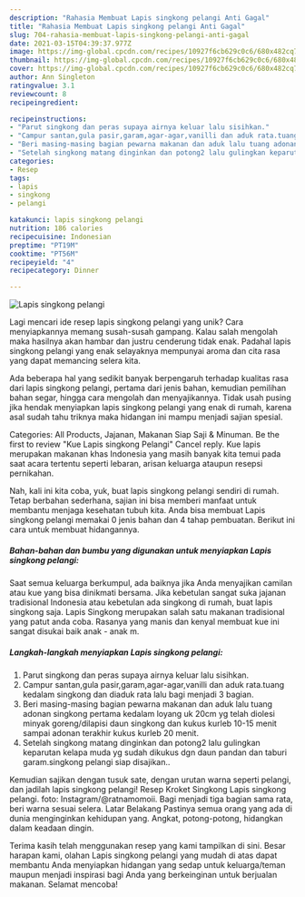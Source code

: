 ```yaml
---
description: "Rahasia Membuat Lapis singkong pelangi Anti Gagal"
title: "Rahasia Membuat Lapis singkong pelangi Anti Gagal"
slug: 704-rahasia-membuat-lapis-singkong-pelangi-anti-gagal
date: 2021-03-15T04:39:37.977Z
image: https://img-global.cpcdn.com/recipes/10927f6cb629c0c6/680x482cq70/lapis-singkong-pelangi-foto-resep-utama.jpg
thumbnail: https://img-global.cpcdn.com/recipes/10927f6cb629c0c6/680x482cq70/lapis-singkong-pelangi-foto-resep-utama.jpg
cover: https://img-global.cpcdn.com/recipes/10927f6cb629c0c6/680x482cq70/lapis-singkong-pelangi-foto-resep-utama.jpg
author: Ann Singleton
ratingvalue: 3.1
reviewcount: 8
recipeingredient:

recipeinstructions:
- "Parut singkong dan peras supaya airnya keluar lalu sisihkan."
- "Campur santan,gula pasir,garam,agar-agar,vanilli dan aduk rata.tuang kedalam singkong dan diaduk rata lalu bagi menjadi 3 bagian."
- "Beri masing-masing bagian pewarna makanan dan aduk lalu tuang adonan singkong pertama kedalam loyang uk 20cm yg telah diolesi minyak goreng/dilapisi daun singkong dan kukus kurleb 10-15 menit sampai adonan terakhir kukus kurleb 20 menit."
- "Setelah singkong matang dinginkan dan potong2 lalu gulingkan keparutan kelapa muda yg sudah dikukus dgn daun pandan dan taburi garam.singkong pelangi siap disajikan.."
categories:
- Resep
tags:
- lapis
- singkong
- pelangi

katakunci: lapis singkong pelangi 
nutrition: 186 calories
recipecuisine: Indonesian
preptime: "PT19M"
cooktime: "PT56M"
recipeyield: "4"
recipecategory: Dinner

---
```



![Lapis singkong pelangi](https://img-global.cpcdn.com/recipes/10927f6cb629c0c6/680x482cq70/lapis-singkong-pelangi-foto-resep-utama.jpg)

Lagi mencari ide resep lapis singkong pelangi yang unik? Cara menyiapkannya memang susah-susah gampang. Kalau salah mengolah maka hasilnya akan hambar dan justru cenderung tidak enak. Padahal lapis singkong pelangi yang enak selayaknya mempunyai aroma dan cita rasa yang dapat memancing selera kita.

Ada beberapa hal yang sedikit banyak berpengaruh terhadap kualitas rasa dari lapis singkong pelangi, pertama dari jenis bahan, kemudian pemilihan bahan segar, hingga cara mengolah dan menyajikannya. Tidak usah pusing jika hendak menyiapkan lapis singkong pelangi yang enak di rumah, karena asal sudah tahu triknya maka hidangan ini mampu menjadi sajian spesial.

Categories: All Products, Jajanan, Makanan Siap Saji &amp; Minuman. Be the first to review &#34;Kue Lapis singkong Pelangi&#34; Cancel reply. Kue lapis merupakan makanan khas Indonesia yang masih banyak kita temui pada saat acara tertentu seperti lebaran, arisan keluarga ataupun resepsi pernikahan.


Nah, kali ini kita coba, yuk, buat lapis singkong pelangi sendiri di rumah. Tetap berbahan sederhana, sajian ini bisa memberi manfaat untuk membantu menjaga kesehatan tubuh kita. Anda bisa membuat Lapis singkong pelangi memakai 0 jenis bahan dan 4 tahap pembuatan. Berikut ini cara untuk membuat hidangannya.

<!--inarticleads1-->

##### Bahan-bahan dan bumbu yang digunakan untuk menyiapkan Lapis singkong pelangi:



Saat semua keluarga berkumpul, ada baiknya jika Anda menyajikan camilan atau kue yang bisa dinikmati bersama. Jika kebetulan sangat suka jajanan tradisional Indonesia atau kebetulan ada singkong di rumah, buat lapis singkong saja. Lapis Singkong merupakan salah satu makanan tradisional yang patut anda coba. Rasanya yang manis dan kenyal membuat kue ini sangat disukai baik anak - anak m. 

<!--inarticleads2-->

##### Langkah-langkah menyiapkan Lapis singkong pelangi:

1. Parut singkong dan peras supaya airnya keluar lalu sisihkan.
1. Campur santan,gula pasir,garam,agar-agar,vanilli dan aduk rata.tuang kedalam singkong dan diaduk rata lalu bagi menjadi 3 bagian.
1. Beri masing-masing bagian pewarna makanan dan aduk lalu tuang adonan singkong pertama kedalam loyang uk 20cm yg telah diolesi minyak goreng/dilapisi daun singkong dan kukus kurleb 10-15 menit sampai adonan terakhir kukus kurleb 20 menit.
1. Setelah singkong matang dinginkan dan potong2 lalu gulingkan keparutan kelapa muda yg sudah dikukus dgn daun pandan dan taburi garam.singkong pelangi siap disajikan..


Kemudian sajikan dengan tusuk sate, dengan urutan warna seperti pelangi, dan jadilah lapis singkong pelangi! Resep Kroket Singkong Lapis singkong pelangi. foto: Instagram/@ratnamomoii. Bagi menjadi tiga bagian sama rata, beri warna sesuai selera. Latar Belakang Pastinya semua orang yang ada di dunia menginginkan kehidupan yang. Angkat, potong-potong, hidangkan dalam keadaan dingin. 

Terima kasih telah menggunakan resep yang kami tampilkan di sini. Besar harapan kami, olahan Lapis singkong pelangi yang mudah di atas dapat membantu Anda menyiapkan hidangan yang sedap untuk keluarga/teman maupun menjadi inspirasi bagi Anda yang berkeinginan untuk berjualan makanan. Selamat mencoba!

